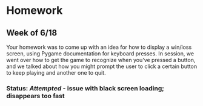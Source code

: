 # Homework 

## Week of 6/18
Your homework was to come up with an idea for how to display a win/loss screen, using Pygame documentation for keyboard presses. In session, we went over how to get the game to recognize when you've pressed a button, and we talked about how you might prompt the user to click a certain button to keep playing and another one to quit. 

### Status: *Attempted* - issue with black screen loading; disappears too fast